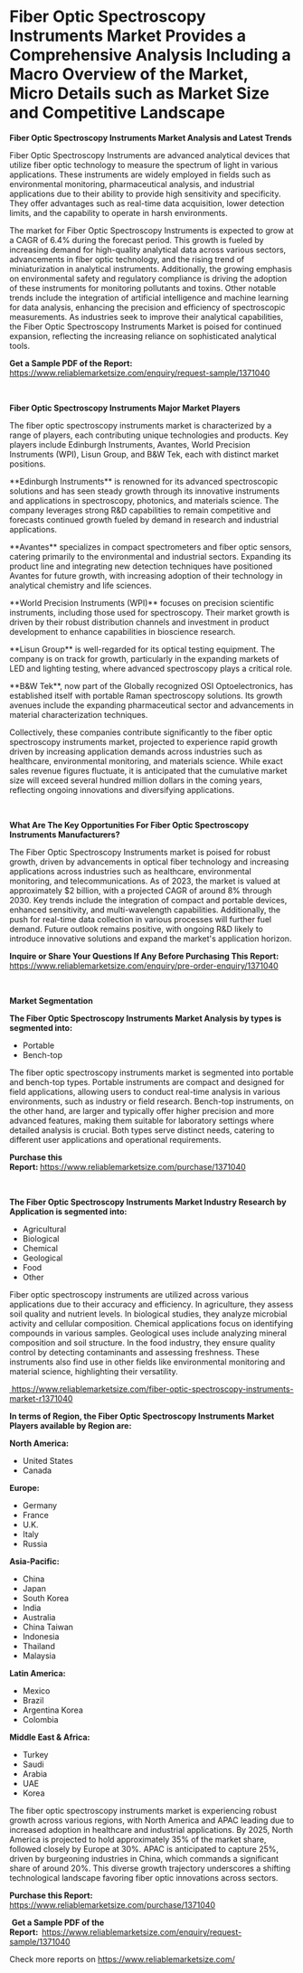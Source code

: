 <p><h1>Fiber Optic Spectroscopy Instruments Market Provides a Comprehensive Analysis Including a Macro Overview of the Market, Micro Details such as Market Size and Competitive Landscape</h1></p><p><strong>Fiber Optic Spectroscopy Instruments Market Analysis and Latest Trends</strong></p>
<p><p>Fiber Optic Spectroscopy Instruments are advanced analytical devices that utilize fiber optic technology to measure the spectrum of light in various applications. These instruments are widely employed in fields such as environmental monitoring, pharmaceutical analysis, and industrial applications due to their ability to provide high sensitivity and specificity. They offer advantages such as real-time data acquisition, lower detection limits, and the capability to operate in harsh environments.</p><p>The market for Fiber Optic Spectroscopy Instruments is expected to grow at a CAGR of 6.4% during the forecast period. This growth is fueled by increasing demand for high-quality analytical data across various sectors, advancements in fiber optic technology, and the rising trend of miniaturization in analytical instruments. Additionally, the growing emphasis on environmental safety and regulatory compliance is driving the adoption of these instruments for monitoring pollutants and toxins. Other notable trends include the integration of artificial intelligence and machine learning for data analysis, enhancing the precision and efficiency of spectroscopic measurements. As industries seek to improve their analytical capabilities, the Fiber Optic Spectroscopy Instruments Market is poised for continued expansion, reflecting the increasing reliance on sophisticated analytical tools.</p></p>
<p><strong>Get a Sample PDF of the Report:&nbsp;</strong> <a href="https://www.reliablemarketsize.com/enquiry/request-sample/1371040?utm_campaign=2450&utm_medium=2&utm_source=Github&utm_content=ia&utm_term=22032025&utm_id=fiber-optic-spectroscopy-instruments">https://www.reliablemarketsize.com/enquiry/request-sample/1371040</a></p>
<p>&nbsp;</p>
<p><strong>Fiber Optic Spectroscopy Instruments Major Market Players</strong></p>
<p><p>The fiber optic spectroscopy instruments market is characterized by a range of players, each contributing unique technologies and products. Key players include Edinburgh Instruments, Avantes, World Precision Instruments (WPI), Lisun Group, and B&W Tek, each with distinct market positions.</p><p>**Edinburgh Instruments** is renowned for its advanced spectroscopic solutions and has seen steady growth through its innovative instruments and applications in spectroscopy, photonics, and materials science. The company leverages strong R&D capabilities to remain competitive and forecasts continued growth fueled by demand in research and industrial applications.</p><p>**Avantes** specializes in compact spectrometers and fiber optic sensors, catering primarily to the environmental and industrial sectors. Expanding its product line and integrating new detection techniques have positioned Avantes for future growth, with increasing adoption of their technology in analytical chemistry and life sciences.</p><p>**World Precision Instruments (WPI)** focuses on precision scientific instruments, including those used for spectroscopy. Their market growth is driven by their robust distribution channels and investment in product development to enhance capabilities in bioscience research.</p><p>**Lisun Group** is well-regarded for its optical testing equipment. The company is on track for growth, particularly in the expanding markets of LED and lighting testing, where advanced spectroscopy plays a critical role.</p><p>**B&W Tek**, now part of the Globally recognized OSI Optoelectronics, has established itself with portable Raman spectroscopy solutions. Its growth avenues include the expanding pharmaceutical sector and advancements in material characterization techniques.</p><p>Collectively, these companies contribute significantly to the fiber optic spectroscopy instruments market, projected to experience rapid growth driven by increasing application demands across industries such as healthcare, environmental monitoring, and materials science. While exact sales revenue figures fluctuate, it is anticipated that the cumulative market size will exceed several hundred million dollars in the coming years, reflecting ongoing innovations and diversifying applications.</p></p>
<p>&nbsp;</p>
<p><strong>What Are The Key Opportunities For Fiber Optic Spectroscopy Instruments Manufacturers?</strong></p>
<p><p>The Fiber Optic Spectroscopy Instruments market is poised for robust growth, driven by advancements in optical fiber technology and increasing applications across industries such as healthcare, environmental monitoring, and telecommunications. As of 2023, the market is valued at approximately $2 billion, with a projected CAGR of around 8% through 2030. Key trends include the integration of compact and portable devices, enhanced sensitivity, and multi-wavelength capabilities. Additionally, the push for real-time data collection in various processes will further fuel demand. Future outlook remains positive, with ongoing R&D likely to introduce innovative solutions and expand the market's application horizon.</p></p>
<p><strong>Inquire or Share Your Questions If Any Before Purchasing This Report:</strong> <a href="https://www.reliablemarketsize.com/enquiry/pre-order-enquiry/1371040?utm_campaign=2450&utm_medium=2&utm_source=Github&utm_content=ia&utm_term=22032025&utm_id=fiber-optic-spectroscopy-instruments">https://www.reliablemarketsize.com/enquiry/pre-order-enquiry/1371040</a></p>
<p>&nbsp;</p>
<p><strong>Market Segmentation</strong></p>
<p><strong>The Fiber Optic Spectroscopy Instruments Market Analysis by types is segmented into:</strong></p>
<p><ul><li>Portable</li><li>Bench-top</li></ul></p>
<p><p>The fiber optic spectroscopy instruments market is segmented into portable and bench-top types. Portable instruments are compact and designed for field applications, allowing users to conduct real-time analysis in various environments, such as industry or field research. Bench-top instruments, on the other hand, are larger and typically offer higher precision and more advanced features, making them suitable for laboratory settings where detailed analysis is crucial. Both types serve distinct needs, catering to different user applications and operational requirements.</p></p>
<p><strong>Purchase this Report:&nbsp;</strong><a href="https://www.reliablemarketsize.com/purchase/1371040?utm_campaign=2450&utm_medium=2&utm_source=Github&utm_content=ia&utm_term=22032025&utm_id=fiber-optic-spectroscopy-instruments">https://www.reliablemarketsize.com/purchase/1371040</a></p>
<p>&nbsp;</p>
<p><strong>The Fiber Optic Spectroscopy Instruments Market Industry Research by Application is segmented into:</strong></p>
<p><ul><li>Agricultural</li><li>Biological</li><li>Chemical</li><li>Geological</li><li>Food</li><li>Other</li></ul></p>
<p><p>Fiber optic spectroscopy instruments are utilized across various applications due to their accuracy and efficiency. In agriculture, they assess soil quality and nutrient levels. In biological studies, they analyze microbial activity and cellular composition. Chemical applications focus on identifying compounds in various samples. Geological uses include analyzing mineral composition and soil structure. In the food industry, they ensure quality control by detecting contaminants and assessing freshness. These instruments also find use in other fields like environmental monitoring and material science, highlighting their versatility.</p></p>
<p><a href="https://www.reliablemarketsize.com/fiber-optic-spectroscopy-instruments-market-r1371040?utm_campaign=2450&utm_medium=2&utm_source=Github&utm_content=ia&utm_term=22032025&utm_id=fiber-optic-spectroscopy-instruments">&nbsp;https://www.reliablemarketsize.com/fiber-optic-spectroscopy-instruments-market-r1371040</a></p>
<p><strong>In terms of Region, the Fiber Optic Spectroscopy Instruments Market Players available by Region are:</strong></p>
<p>
    <p> <strong> North America: </strong>
        <ul>
            <li>United States</li>
            <li>Canada</li>
        </ul>
        </p> 
    <p> <strong> Europe: </strong>
        <ul>
            <li>Germany</li>
            <li>France</li>
            <li>U.K.</li>
            <li>Italy</li>
            <li>Russia</li>
        </ul>
        </p> 
    <p> <strong> Asia-Pacific: </strong>
        <ul>
            <li>China</li>
            <li>Japan</li>
            <li>South Korea</li>
            <li>India</li>
            <li>Australia</li>
            <li>China Taiwan</li>
            <li>Indonesia</li>
            <li>Thailand</li>
            <li>Malaysia</li>
        </ul>
        </p> 
    <p> <strong> Latin America: </strong>
        <ul>
            <li>Mexico</li>
            <li>Brazil</li>
            <li>Argentina Korea</li>
            <li>Colombia</li>
        </ul>
        </p> 
    <p> <strong> Middle East & Africa: </strong>
        <ul>
            <li>Turkey</li>
            <li>Saudi</li>
            <li>Arabia</li>
            <li>UAE</li>
            <li>Korea</li>
        </ul>
    </p>
    </p>
<p><p>The fiber optic spectroscopy instruments market is experiencing robust growth across various regions, with North America and APAC leading due to increased adoption in healthcare and industrial applications. By 2025, North America is projected to hold approximately 35% of the market share, followed closely by Europe at 30%. APAC is anticipated to capture 25%, driven by burgeoning industries in China, which commands a significant share of around 20%. This diverse growth trajectory underscores a shifting technological landscape favoring fiber optic innovations across sectors.</p></p>
<p><strong>Purchase this Report: </strong><a href="https://www.reliablemarketsize.com/purchase/1371040?utm_campaign=2450&utm_medium=2&utm_source=Github&utm_content=ia&utm_term=22032025&utm_id=fiber-optic-spectroscopy-instruments">https://www.reliablemarketsize.com/purchase/1371040</a></p>
<p>&nbsp;<strong>Get a Sample PDF of the Report:&nbsp;&nbsp;</strong><a href="https://www.reliablemarketsize.com/enquiry/request-sample/1371040?utm_campaign=2450&utm_medium=2&utm_source=Github&utm_content=ia&utm_term=22032025&utm_id=fiber-optic-spectroscopy-instruments">https://www.reliablemarketsize.com/enquiry/request-sample/1371040</a></p>
<p><strong></strong></p>
<p>Check more reports on <a href="https://www.reliablemarketsize.com/?utm_campaign=2450&utm_medium=2&utm_source=Github&utm_content=ia&utm_term=22032025&utm_id=fiber-optic-spectroscopy-instruments">https://www.reliablemarketsize.com/</a></p>